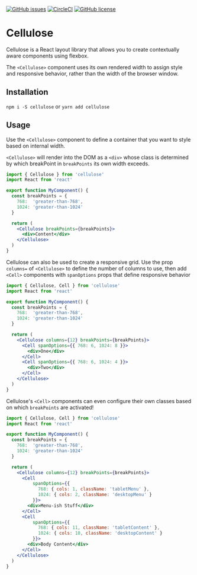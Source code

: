 [![GitHub issues](https://img.shields.io/github/issues/bmatto/cellulose.svg)](https://github.com/bmatto/cellulose/issues)
[![CircleCI](https://img.shields.io/circleci/project/github/bmatto/cellulose.svg)]()
[![GitHub license](https://img.shields.io/badge/license-MIT-blue.svg)](https://raw.githubusercontent.com/bmatto/cellulose/master/LICENSE)

# Cellulose

Cellulose is a React layout library that allows you to create contextually aware components using flexbox.

The `<Cellulose>` component uses its own rendered width to assign style and responsive behavior, rather than the width of the browser window.

## Installation

`npm i -S cellulose` or `yarn add cellulose`

## Usage

Use the `<Cellulose>` component to define a container that you want to style based on internal width.

`<Cellulose>` will render into the DOM as a `<div>` whose class is determined by which breakPoint in `breakPoints` its own width exceeds.

```jsx
import { Cellulose } from 'cellulose'
import React from 'react'

export function MyComponent() {
  const breakPoints = {
    768:  'greater-than-768',
    1024: 'greater-than-1024'
  }

  return (
    <Cellulose breakPoints={breakPoints}>
      <div>Content</div>
    </Cellulose>
  )
}
```

Cellulose can also be used to create a responsive grid. Use the prop `columns=` of `<Cellulose>` to define the number of columns to use, then add `<Cell>` components with `spanOptions` props that define responsive behavior

```jsx
import { Cellulose, Cell } from 'cellulose'
import React from 'react'

export function MyComponent() {
  const breakPoints = {
    768:  'greater-than-768',
    1024: 'greater-than-1024'
  }

  return (
    <Cellulose columns={12} breakPoints={breakPoints}>
      <Cell spanOptions={{ 768: 6, 1024: 8 }}>
        <div>One</div>
      </Cell>
      <Cell spanOptions={{ 768: 6, 1024: 4 }}>
        <div>Two</div>
      </Cell>
    </Cellulose>
  )
}
```

Cellulose's `<Cell>` components can even configure their own classes based on which `breakPoints` are activated!

```jsx
import { Cellulose, Cell } from 'cellulose'
import React from 'react'

export function MyComponent() {
  const breakPoints = {
    768:  'greater-than-768',
    1024: 'greater-than-1024'
  }

  return (
    <Cellulose columns={12} breakPoints={breakPoints}>
      <Cell
          spanOptions={{
            768: { cols: 1, className: 'tabletMenu' },
            1024: { cols: 2, className: 'desktopMenu' }
          }}>
        <div>Menu-ish Stuff</div>
      </Cell>
      <Cell
          spanOptions={{
            768: { cols: 11, className: 'tabletContent' },
            1024: { cols: 10, className: 'desktopContent' }
          }}>
        <div>Body Content</div>
      </Cell>
    </Cellulose>
  )
}
```
